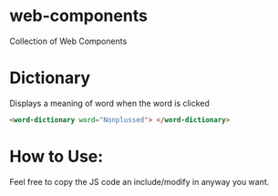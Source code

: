 # web-components

Collection of Web Components

# Dictionary

Displays a meaning of word when the word is clicked

```html
<word-dictionary word="Nonplussed"> </word-dictionary>
```

# How to Use:
Feel free to copy the JS code an include/modify in anyway you want.
